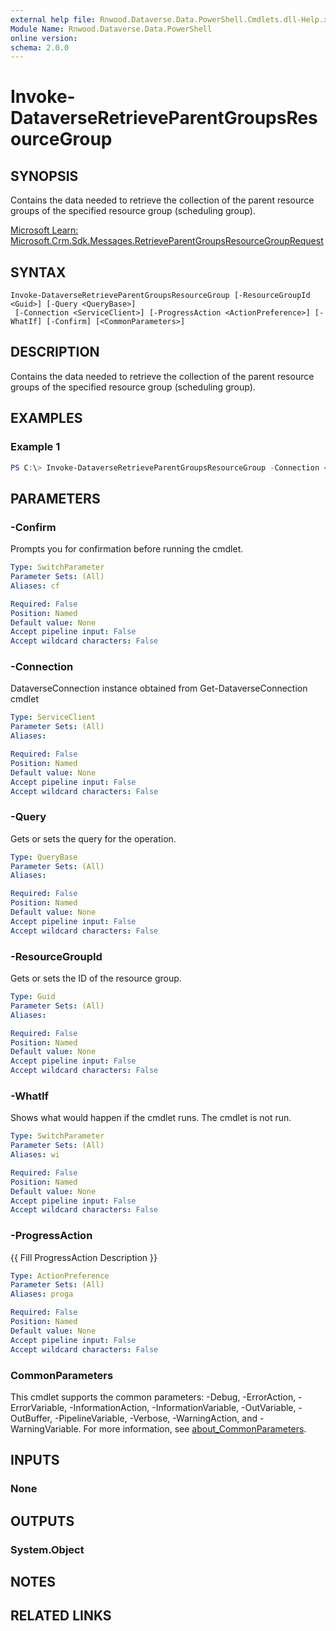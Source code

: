 ```yaml
---
external help file: Rnwood.Dataverse.Data.PowerShell.Cmdlets.dll-Help.xml
Module Name: Rnwood.Dataverse.Data.PowerShell
online version:
schema: 2.0.0
---
```


# Invoke-DataverseRetrieveParentGroupsResourceGroup

## SYNOPSIS
Contains the data needed to retrieve the collection of the parent resource groups of the specified resource group (scheduling group).

[Microsoft Learn: Microsoft.Crm.Sdk.Messages.RetrieveParentGroupsResourceGroupRequest](https://learn.microsoft.com/dotnet/api/Microsoft.Crm.Sdk.Messages.RetrieveParentGroupsResourceGroupRequest)

## SYNTAX

```
Invoke-DataverseRetrieveParentGroupsResourceGroup [-ResourceGroupId <Guid>] [-Query <QueryBase>]
 [-Connection <ServiceClient>] [-ProgressAction <ActionPreference>] [-WhatIf] [-Confirm] [<CommonParameters>]
```

## DESCRIPTION
Contains the data needed to retrieve the collection of the parent resource groups of the specified resource group (scheduling group).

## EXAMPLES

### Example 1
```powershell
PS C:\> Invoke-DataverseRetrieveParentGroupsResourceGroup -Connection <ServiceClient> -ResourceGroupId <Guid> -Query <QueryBase>
```

## PARAMETERS

### -Confirm
Prompts you for confirmation before running the cmdlet.

```yaml
Type: SwitchParameter
Parameter Sets: (All)
Aliases: cf

Required: False
Position: Named
Default value: None
Accept pipeline input: False
Accept wildcard characters: False
```

### -Connection
DataverseConnection instance obtained from Get-DataverseConnection cmdlet

```yaml
Type: ServiceClient
Parameter Sets: (All)
Aliases:

Required: False
Position: Named
Default value: None
Accept pipeline input: False
Accept wildcard characters: False
```

### -Query
Gets or sets the query for the operation.

```yaml
Type: QueryBase
Parameter Sets: (All)
Aliases:

Required: False
Position: Named
Default value: None
Accept pipeline input: False
Accept wildcard characters: False
```

### -ResourceGroupId
Gets or sets the ID of the resource group.

```yaml
Type: Guid
Parameter Sets: (All)
Aliases:

Required: False
Position: Named
Default value: None
Accept pipeline input: False
Accept wildcard characters: False
```

### -WhatIf
Shows what would happen if the cmdlet runs. The cmdlet is not run.

```yaml
Type: SwitchParameter
Parameter Sets: (All)
Aliases: wi

Required: False
Position: Named
Default value: None
Accept pipeline input: False
Accept wildcard characters: False
```

### -ProgressAction
{{ Fill ProgressAction Description }}

```yaml
Type: ActionPreference
Parameter Sets: (All)
Aliases: proga

Required: False
Position: Named
Default value: None
Accept pipeline input: False
Accept wildcard characters: False
```

### CommonParameters
This cmdlet supports the common parameters: -Debug, -ErrorAction, -ErrorVariable, -InformationAction, -InformationVariable, -OutVariable, -OutBuffer, -PipelineVariable, -Verbose, -WarningAction, and -WarningVariable. For more information, see [about_CommonParameters](http://go.microsoft.com/fwlink/?LinkID=113216).

## INPUTS

### None
## OUTPUTS

### System.Object
## NOTES

## RELATED LINKS
